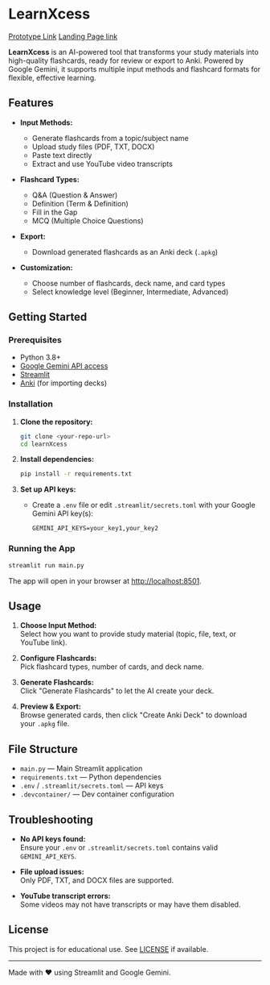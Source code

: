 ﻿# LearnXcess
[Prototype Link](https://learnxcess.streamlit.app)
[Landing Page link](https://learnxcess-one.vercel.app)

**LearnXcess** is an AI-powered tool that transforms your study materials into high-quality flashcards, ready for review or export to Anki. Powered by Google Gemini, it supports multiple input methods and flashcard formats for flexible, effective learning.

## Features

- **Input Methods:**
  - Generate flashcards from a topic/subject name
  - Upload study files (PDF, TXT, DOCX)
  - Paste text directly
  - Extract and use YouTube video transcripts

- **Flashcard Types:**
  - Q&A (Question & Answer)
  - Definition (Term & Definition)
  - Fill in the Gap
  - MCQ (Multiple Choice Questions)

- **Export:**
  - Download generated flashcards as an Anki deck (`.apkg`)

- **Customization:**
  - Choose number of flashcards, deck name, and card types
  - Select knowledge level (Beginner, Intermediate, Advanced)

## Getting Started

### Prerequisites

- Python 3.8+
- [Google Gemini API access](https://ai.google.dev/)
- [Streamlit](https://streamlit.io/)
- [Anki](https://apps.ankiweb.net/) (for importing decks)

### Installation

1. **Clone the repository:**
   ```sh
   git clone <your-repo-url>
   cd learnXcess
   ```

2. **Install dependencies:**
   ```sh
   pip install -r requirements.txt
   ```

3. **Set up API keys:**
   - Create a `.env` file or edit `.streamlit/secrets.toml` with your Google Gemini API key(s):

     ```
     GEMINI_API_KEYS=your_key1,your_key2
     ```

### Running the App

```sh
streamlit run main.py
```

The app will open in your browser at [http://localhost:8501](http://localhost:8501).

## Usage

1. **Choose Input Method:**  
   Select how you want to provide study material (topic, file, text, or YouTube link).

2. **Configure Flashcards:**  
   Pick flashcard types, number of cards, and deck name.

3. **Generate Flashcards:**  
   Click "Generate Flashcards" to let the AI create your deck.

4. **Preview & Export:**  
   Browse generated cards, then click "Create Anki Deck" to download your `.apkg` file.

## File Structure

- `main.py` — Main Streamlit application
- `requirements.txt` — Python dependencies
- `.env` / `.streamlit/secrets.toml` — API keys
- `.devcontainer/` — Dev container configuration

## Troubleshooting

- **No API keys found:**  
  Ensure your `.env` or `.streamlit/secrets.toml` contains valid `GEMINI_API_KEYS`.

- **File upload issues:**  
  Only PDF, TXT, and DOCX files are supported.

- **YouTube transcript errors:**  
  Some videos may not have transcripts or may have them disabled.

## License

This project is for educational use. See [LICENSE](LICENSE) if available.

---


Made with ❤️ using Streamlit and Google Gemini.
